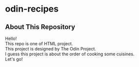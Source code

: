 # odin-recipes

## About This Repository

Hello!<br/>
This repo is one of HTML project.<br/>
This project is designed by The Odin Project.<br/>
I guess this project is about the order of cooking some cuisines.<br/>
Let's go!
